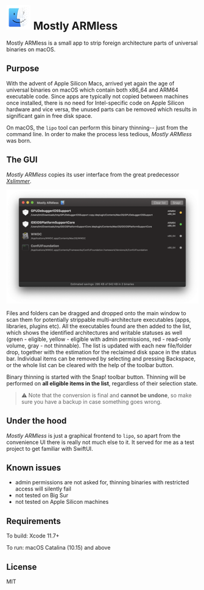 # ![](Armless/Assets.xcassets/AppIcon.appiconset/snap64.png) Mostly ARMless

Mostly ARMless is a small app to strip foreign architecture parts of universal binaries on macOS.

## Purpose

With the advent of Apple Silicon Macs, arrived yet again the age of universal binaries on macOS which contain both x86_64 and ARM64 executable code. Since apps are typically not copied between machines once installed, there is no need for Intel-specific code on Apple Silicon hardware and vice versa, the unused parts can be removed which results in significant gain in free disk space.

On macOS, the `lipo` tool can perform this binary thinning-- just from the command line. In order to make the process less tedious, _Mostly ARMless_ was born.

## The GUI

_Mostly ARMless_ copies its user interface from the great predecessor [_Xslimmer_](https://xslimmer.com). 

![main window](docs/main.png)

Files and folders can be dragged and dropped onto the main window to scan them for potentially strippable multi-architecture executables (apps, libraries, plugins etc). All the executables found are then added to the list, which shows the identified architectures and writable statuses as well (green - eligible, yellow - eligible with admin permissions, red - read-only volume, gray - not thinnable). The list is updated with each new file/folder drop, together with the estimation for the reclaimed disk space in the status bar. Individual items can be removed by selecting and pressing Backspace, or the whole list can be cleared with the help of the toolbar button.

Binary thinning is started with the Snap! toolbar button. Thinning will be performed on **all eligible items in the list**, regardless of their selection state. 

> ⚠️ Note that the conversion is final and **cannot be undone**, so make sure you have a backup in case something goes wrong.

## Under the hood

_Mostly ARMless_ is just a graphical frontend to `lipo`, so apart from the convenience UI there is really not much else to it. It served for me as a test project to get familiar with SwiftUI.

## Known issues

- admin permissions are not asked for, thinning binaries with restricted access will silently fail
- not tested on Big Sur
- not tested on Apple Silicon machines

## Requirements

To build: Xcode 11.7+

To run: macOS Catalina (10.15) and above

## License

MIT